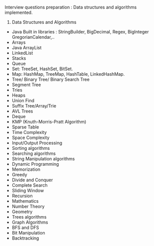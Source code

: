 Interview questions preparation : Data structures and algorithms implemented.

1. Data Structures and Algorithms

- Java Built in libraries : StringBuilder, BigDecimal, Regex, BigInteger GregorianCalendar,..
- Arrays
- Java ArrayList
- LinkedList
- Stacks
- Queue
- Set: TreeSet, HashSet, BitSet.
- Map: HashMap, TreeMap, HashTable, LinkedHashMap.
- Tree/ Binary Tree/ Binary Search Tree
- Segment Tree
- Tries
- Heaps
- Union Find
- Suffix Tree/Array/Trie
- AVL Trees
- Deque
- KMP (Knuth-Morris-Pratt Algorithm)
- Sparse Table
- Time Complexity
- Space Complexity
- Input/Output Processing
- Sorting algorithms
- Searching algorithms
- String Manipulation algorithms
- Dynamic Programming
- Memorization
- Greedy
- Divide and Conquer
- Complete Search
- Sliding Window
- Recursion
- Mathematics
- Number Theory
- Geometry
- Trees algorithms
- Graph Algorithms
- BFS and DFS
- Bit Manipulation
- Backtracking

